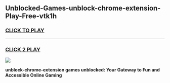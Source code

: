 
## Unblocked-Games-unblock-chrome-extension-Play-Free-vtk1h
<h3>
<a href="https://premium76.site?title=unblock-chrome-extension&ref=21A">CLICK TO PLAY</a></h3>
<hr>

<h3>
<a href="https://premium76.site?title=unblock-chrome-extension&ref=21A">CLICK 2 PLAY</a>
  
</h3>

<a href="https://premium76.site?title=unblock-chrome-extension&ref=21A"><img src="https://clearcache.store/games.png"></a>


**unblock-chrome-extension games unblocked: Your Gateway to Fun and Accessible Online Gaming**

